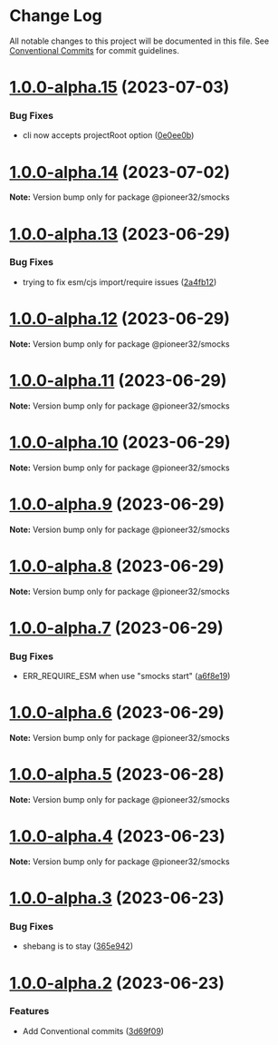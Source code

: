 # Change Log

All notable changes to this project will be documented in this file.
See [Conventional Commits](https://conventionalcommits.org) for commit guidelines.

# [1.0.0-alpha.15](https://github.com/pioneer32/smocks/compare/v1.0.0-alpha.14...v1.0.0-alpha.15) (2023-07-03)

### Bug Fixes

- cli now accepts projectRoot option ([0e0ee0b](https://github.com/pioneer32/smocks/commit/0e0ee0b3a652a611996c751b8ad734ac896837d2))

# [1.0.0-alpha.14](https://github.com/pioneer32/smocks/compare/v1.0.0-alpha.13...v1.0.0-alpha.14) (2023-07-02)

**Note:** Version bump only for package @pioneer32/smocks

# [1.0.0-alpha.13](https://github.com/pioneer32/smocks/compare/v1.0.0-alpha.12...v1.0.0-alpha.13) (2023-06-29)

### Bug Fixes

- trying to fix esm/cjs import/require issues ([2a4fb12](https://github.com/pioneer32/smocks/commit/2a4fb12089608c32f9451095375c0e10b3c2a2ee))

# [1.0.0-alpha.12](https://github.com/pioneer32/smocks/compare/v1.0.0-alpha.11...v1.0.0-alpha.12) (2023-06-29)

**Note:** Version bump only for package @pioneer32/smocks

# [1.0.0-alpha.11](https://github.com/pioneer32/smocks/compare/v1.0.0-alpha.10...v1.0.0-alpha.11) (2023-06-29)

**Note:** Version bump only for package @pioneer32/smocks

# [1.0.0-alpha.10](https://github.com/pioneer32/smocks/compare/v1.0.0-alpha.9...v1.0.0-alpha.10) (2023-06-29)

**Note:** Version bump only for package @pioneer32/smocks

# [1.0.0-alpha.9](https://github.com/pioneer32/smocks/compare/v1.0.0-alpha.8...v1.0.0-alpha.9) (2023-06-29)

**Note:** Version bump only for package @pioneer32/smocks

# [1.0.0-alpha.8](https://github.com/pioneer32/smocks/compare/v1.0.0-alpha.7...v1.0.0-alpha.8) (2023-06-29)

**Note:** Version bump only for package @pioneer32/smocks

# [1.0.0-alpha.7](https://github.com/pioneer32/smocks/compare/v1.0.0-alpha.6...v1.0.0-alpha.7) (2023-06-29)

### Bug Fixes

- ERR_REQUIRE_ESM when use "smocks start" ([a6f8e19](https://github.com/pioneer32/smocks/commit/a6f8e190a65db511d9dbd471bce6c356ec16637c))

# [1.0.0-alpha.6](https://github.com/pioneer32/smocks/compare/v1.0.0-alpha.5...v1.0.0-alpha.6) (2023-06-29)

**Note:** Version bump only for package @pioneer32/smocks

# [1.0.0-alpha.5](https://github.com/pioneer32/smocks/compare/v1.0.0-alpha.4...v1.0.0-alpha.5) (2023-06-28)

**Note:** Version bump only for package @pioneer32/smocks

# [1.0.0-alpha.4](https://github.com/pioneer32/smocks/compare/v1.0.0-alpha.3...v1.0.0-alpha.4) (2023-06-23)

**Note:** Version bump only for package @pioneer32/smocks

# [1.0.0-alpha.3](https://github.com/pioneer32/smocks/compare/v1.0.0-alpha.2...v1.0.0-alpha.3) (2023-06-23)

### Bug Fixes

- shebang is to stay ([365e942](https://github.com/pioneer32/smocks/commit/365e9425d81572a21dd13fb4574f1bb409b53068))

# [1.0.0-alpha.2](https://github.com/pioneer32/smocks/compare/v1.0.0-alpha.0...v1.0.0-alpha.2) (2023-06-23)

### Features

- Add Conventional commits ([3d69f09](https://github.com/pioneer32/smocks/commit/3d69f09484124a0fe0948a5780d42d28e8984540))
